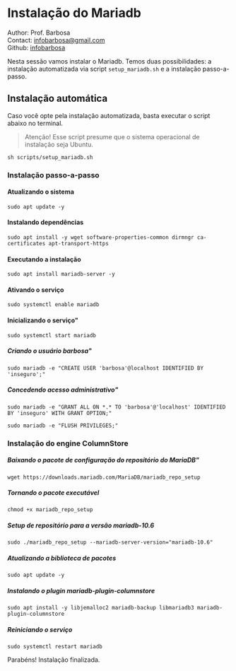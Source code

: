 # Instalação do Mariadb
Author: Prof. Barbosa<br>
Contact: infobarbosa@gmail.com<br>
Github: [infobarbosa](https://github.com/infobarbosa)

Nesta sessão vamos instalar o Mariadb. Temos duas possibilidades: a instalação automatizada via script `setup_mariadb.sh` e a instalação passo-a-passo.

## Instalação automática
Caso você opte pela instalação automatizada, basta executar o script abaixo no terminal.
> Atenção! Esse script presume que o sistema operacional de instalação seja Ubuntu.

```
sh scripts/setup_mariadb.sh
```

### Instalação passo-a-passo

#### Atualizando o sistema
```
sudo apt update -y 
```

#### Instalando dependências
```
sudo apt install -y wget software-properties-common dirmngr ca-certificates apt-transport-https 
```

#### Executando a instalação
```
sudo apt install mariadb-server -y
```

#### Ativando o serviço
```
sudo systemctl enable mariadb
```

#### Inicializando o serviço"
```
sudo systemctl start mariadb
```

##### Criando o usuário barbosa"
```
sudo mariadb -e "CREATE USER 'barbosa'@localhost IDENTIFIED BY 'inseguro';"
```

##### Concedendo acesso administrativo"
```
sudo mariadb -e "GRANT ALL ON *.* TO 'barbosa'@'localhost' IDENTIFIED BY 'inseguro' WITH GRANT OPTION;"
```

```
sudo mariadb -e "FLUSH PRIVILEGES;"
```


### Instalação do engine ColumnStore

##### Baixando o pacote de configuração do repositório do MariaDB"
```
wget https://downloads.mariadb.com/MariaDB/mariadb_repo_setup
```

##### Tornando o pacote executável
```
chmod +x mariadb_repo_setup
```

##### Setup de repositório para a versão mariadb-10.6
```
sudo ./mariadb_repo_setup --mariadb-server-version="mariadb-10.6"
```

##### Atualizando a biblioteca de pacotes
```
sudo apt update -y
```

##### Instalando o plugin mariadb-plugin-columnstore
```
sudo apt install -y libjemalloc2 mariadb-backup libmariadb3 mariadb-plugin-columnstore
```

##### Reiniciando o serviço
```
sudo systemctl restart mariadb
```

Parabéns! Instalação finalizada.